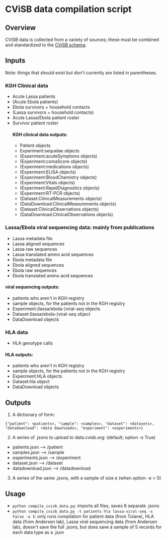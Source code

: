 # CViSB data compilation script

## Overview
CViSB data is collected from a variety of sources; these must be combined and standardized to the [CViSB schema](https://data.cvisb.org/schema).

## Inputs
Note: things that should exist but don't currently are listed in parentheses.
### KGH Clinical data
- Acute Lassa patients
- (Acute Ebola patients)
- Ebola survivors + household contacts
- (Lassa survivors + household contacts)
- Acute Lassa/Ebola patient roster
- Survivor patient roster
  #### KGH clinical data outputs:
  - Patient objects
  - Experiment:sequelae objects
  - (Experiment:acuteSymptoms objects)
  - (Experiment:comaScore objects)
  - (Experiment:medications objects)
  - (Experiment:ELISA objects)
  - (Experiment:BloodChemistry objects)
  - (Experiment:Vitals objects)
  - (Experiment:RapidDiagnostics objects)
  - (Experiment:RT-PCR objects)
  - (Dataset:ClinicalMeasurements objects)
  - (DataDownload:ClinicalMeasurements objects)
  - (Dataset:ClinicalObservations objects)
  - (DataDownload:ClinicalObservations objects)

### Lassa/Ebola viral sequencing data: mainly from publications
- Lassa metadata file
- Lassa aligned sequences
- Lassa raw sequences
- Lassa translated amino acid sequences
- Ebola metadata file
- Ebola aligned sequences
- Ebola raw sequences
- Ebola translated amino acid sequences
#### viral sequencing outputs:
  - patients who aren't in KGH registry
  - sample objects, for the patients not in the KGH registry
  - Experiment:(lassa/ebola-)viral-seq objects
  - Dataset:(lassa/ebola-)viral-seq object
  - DataDownload objects

### HLA data
- HLA genotype calls
#### HLA outputs:
  - patients who aren't in KGH registry
  - sample objects, for the patients not in the KGH registry
  - Experiment:HLA objects
  - Dataset:hla object
  - DataDownload objects


## Outputs
1. A dictionary of form:
 ```
 {"patient": <patients>, "sample": <samples>, "dataset": <datasets>, "datadownload": <data downloads>, "experiment": <experiments>}
 ```
2. A series of .jsons to upload to data.cvisb.org: (default; option -s True)
* patients.json --> /patient
* samples.json --> /sample
* experiments.json --> /experiment
* dataset.json --> /dataset
* datadownload.json --> /datadownload

3. A series of the same .jsons, with a sample of size e (when option -e > 0)


## Usage
* `python compile_cvisb_data.py`: imports all files, saves 6 separate .jsons
* `python compile_cvisb_data.py -t patients hla lassa-viral-seq -s False -e 5`:  only runs compilation for patient data (from Tulane), HLA data (from Andersen lab), Lassa viral sequencing data (from Andersen lab), doesn't save the full .jsons, but does save a sample of 5 records for each data type as a .json

